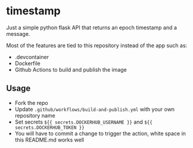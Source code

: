 # timestamp

Just a simple python flask API that returns an epoch timestamp and a message.

Most of the features are tied to this repository instead of the app such as: 
- .devcontainer
- Dockerfile
- Github Actions to build and publish the image

## Usage
- Fork the repo
- Update `.github/workflows/build-and-publish.yml` with your own repository name
- Set secrets `${{ secrets.DOCKERHUB_USERNAME }}` and `${{ secrets.DOCKERHUB_TOKEN }}`
- You will have to commit a change to trigger the action, white space in this README.md works well